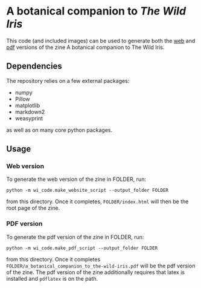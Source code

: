 # A botanical companion to _The Wild Iris_

This code (and included images) can be used to generate both the [web](https://wj2.github.io/wild_iris/) and [pdf]() versions of the zine A botanical companion to The Wild Iris. 

## Dependencies
The repository relies on a few external packages:
* numpy
* Pillow
* matplotlib
* markdown2
* weasyprint

as well as on many core python packages. 

## Usage
### Web version
To generate the web version of the zine in FOLDER, run:
```
python -m wi_code.make_website_script --output_folder FOLDER
```
from this directory. Once it completes,
`FOLDER/index.html`
will then be the root page of the zine. 

### PDF version
To generate the pdf version of the zine in FOLDER, run:
```
python -m wi_code.make_pdf_script --output_folder FOLDER
```
from this directory. Once it completes
`FOLDER/a_botanical_companion_to_the-wild-iris.pdf`
will be the pdf version of the zine. The pdf version of the zine additionally requires that latex is installed and `pdflatex` is on the path. 
